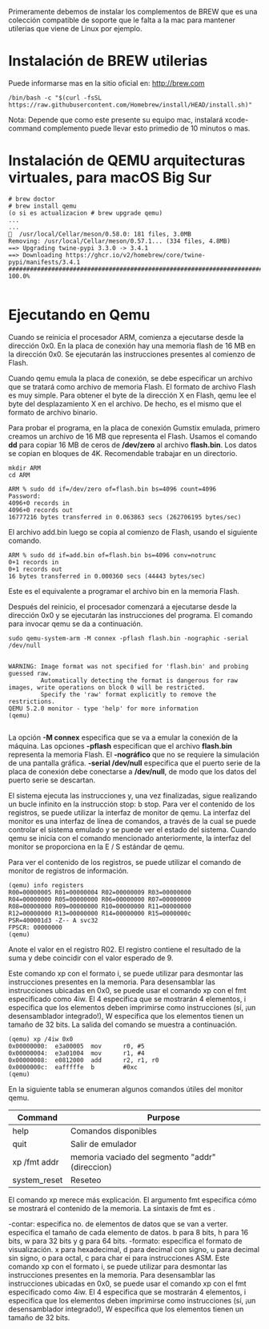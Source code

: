 

Primeramente debemos de instalar los complementos de BREW que es una colección compatible de soporte que le falta a la mac para mantener utilerias que viene de Linux por ejemplo.

# Instalación de BREW utilerias

Puede informarse mas en la sitio oficial en: http://brew.com
```
/bin/bash -c "$(curl -fsSL https://raw.githubusercontent.com/Homebrew/install/HEAD/install.sh)"
```
Nota: Depende que como este presente su equipo mac, instalará xcode-command complemento puede llevar esto primedio de 10 minutos o mas.

# Instalación de QEMU arquitecturas virtuales, para macOS Big Sur

```
# brew doctor
# brew install qemu
(o si es actualizacion # brew upgrade qemu)
...
...
🍺  /usr/local/Cellar/meson/0.58.0: 181 files, 3.0MB
Removing: /usr/local/Cellar/meson/0.57.1... (334 files, 4.8MB)
==> Upgrading twine-pypi 3.3.0 -> 3.4.1
==> Downloading https://ghcr.io/v2/homebrew/core/twine-pypi/manifests/3.4.1
######################################################################## 100.0%


```


# Ejecutando en Qemu

Cuando se reinicia el procesador ARM, comienza a ejecutarse desde la dirección 0x0. En la placa de conexión hay una memoria flash de 16 MB en la dirección 0x0. Se ejecutarán las instrucciones presentes al comienzo de Flash.

Cuando qemu emula la placa de conexión, se debe especificar un archivo que se tratará como archivo de memoria Flash. El formato de archivo Flash es muy simple. Para obtener el byte de la dirección X en Flash, qemu lee el byte del desplazamiento X en el archivo. De hecho, es el mismo que el formato de archivo binario.

Para probar el programa, en la placa de conexión Gumstix emulada, primero creamos un archivo de 16 MB que representa el Flash. Usamos el comando **dd** para copiar 16 MB de ceros de **/dev/zero** al archivo **flash.bin**. Los datos se copian en bloques de 4K. Recomendable trabajar en un directorio.

```
mkdir ARM
cd ARM

ARM % sudo dd if=/dev/zero of=flash.bin bs=4096 count=4096
Password:
4096+0 records in
4096+0 records out
16777216 bytes transferred in 0.063863 secs (262706195 bytes/sec)

```
El archivo add.bin luego se copia al comienzo de Flash, usando el siguiente comando.

```
ARM % sudo dd if=add.bin of=flash.bin bs=4096 conv=notrunc
0+1 records in
0+1 records out
16 bytes transferred in 0.000360 secs (44443 bytes/sec)
```
Este es el equivalente a programar el archivo bin en la memoria Flash.

Después del reinicio, el procesador comenzará a ejecutarse desde la dirección 0x0 y se ejecutarán las instrucciones del programa. El comando para invocar qemu se da a continuación.
```
sudo qemu-system-arm -M connex -pflash flash.bin -nographic -serial /dev/null


WARNING: Image format was not specified for 'flash.bin' and probing guessed raw.
         Automatically detecting the format is dangerous for raw images, write operations on block 0 will be restricted.
         Specify the 'raw' format explicitly to remove the restrictions.
QEMU 5.2.0 monitor - type 'help' for more information
(qemu)


```

La opción **-M connex** especifica que se va a emular la conexión de la máquina. Las opciones **-pflash** especifican que el archivo **flash.bin** representa la memoria Flash. El **-nográfico**  que no se requiere la simulación de una pantalla gráfica. **-serial /dev/null** especifica que el puerto serie de la placa de conexión debe conectarse a **/dev/null**, de modo que los datos del puerto serie se descartan.

El sistema ejecuta las instrucciones y, una vez finalizadas, sigue realizando un bucle infinito en la instrucción stop: b stop. Para ver el contenido de los registros, se puede utilizar la interfaz de monitor de qemu. La interfaz del monitor es una interfaz de línea de comandos, a través de la cual se puede controlar el sistema emulado y se puede ver el estado del sistema. Cuando qemu se inicia con el comando mencionado anteriormente, la interfaz del monitor se proporciona en la E / S estándar de qemu.

Para ver el contenido de los registros, se puede utilizar el comando de monitor de registros de información.

```
(qemu) info registers
R00=00000005 R01=00000004 R02=00000009 R03=00000000
R04=00000000 R05=00000000 R06=00000000 R07=00000000
R08=00000000 R09=00000000 R10=00000000 R11=00000000
R12=00000000 R13=00000000 R14=00000000 R15=0000000c
PSR=400001d3 -Z-- A svc32
FPSCR: 00000000
(qemu)
```
Anote el valor en el registro R02. El registro contiene el resultado de la suma y debe coincidir con el valor esperado de 9.

Este comando xp con el formato i, se puede utilizar para desmontar las instrucciones presentes en la memoria. Para desensamblar las instrucciones ubicadas en 0x0, se puede usar el comando xp con el fmt especificado como 4iw. El 4 especifica que se mostrarán 4 elementos, i especifica que los elementos deben imprimirse como instrucciones (sí, ¡un desensamblador integrado!), W especifica que los elementos tienen un tamaño de 32 bits. La salida del comando se muestra a continuación.

```
(qemu) xp /4iw 0x0
0x00000000:  e3a00005  mov      r0, #5
0x00000004:  e3a01004  mov      r1, #4
0x00000008:  e0812000  add      r2, r1, r0
0x0000000c:  eafffffe  b        #0xc
(qemu)
```
En la siguiente tabla se enumeran algunos comandos útiles del monitor qemu.

| Command      | Purpose              |
|--------------|----------------------|
| help         | Comandos disponibles |
| quit         | Salir de emulador    |
| xp /fmt addr | memoria vaciado del segmento "addr" (direccion)             |
| system_reset | Reseteo              |

El comando xp merece más explicación. El argumento fmt especifica cómo se mostrará el contenido de la memoria. La sintaxis de fmt es <count><format> <size>.

-contar:  especifica no. de elementos de datos que se van a verter.
especifica el tamaño de cada elemento de datos. b para 8 bits, h para 16 bits, w para 32 bits y g para 64 bits.
-formato: especifica el formato de visualización. x para hexadecimal, d para decimal con signo, u para decimal sin signo, o para octal, c para char ei para instrucciones ASM.
Este comando xp con el formato i, se puede utilizar para desmontar las instrucciones presentes en la memoria. Para desensamblar las instrucciones ubicadas en 0x0, se puede usar el comando xp con el fmt especificado como 4iw. El 4 especifica que se mostrarán 4 elementos, i especifica que los elementos deben imprimirse como instrucciones (sí, ¡un desensamblador integrado!), W especifica que los elementos tienen un tamaño de 32 bits.



